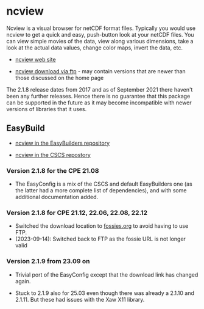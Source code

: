 # ncview

Ncview is a visual browser for netCDF format files. Typically you would use
ncview to get a quick and easy, push-button look at your netCDF files. You
can view simple movies of the data, view along various dimensions, take a
look at the actual data values, change color maps, invert the data, etc.

-   [ncview web site](http://meteora.ucsd.edu/~pierce/ncview_home_page.html)

-   [ncview download via ftp](ftp://cirrus.ucsd.edu/pub/ncview/) - may contain
    versions that are newer than those discussed on the home page

The 2.1.8 release dates from 2017 and as of September 2021 there haven't been
any further releases. Hence there is no guarantee that this package can be
supported in the future as it may become incompatible with newer versions of
libraries that it uses.


## EasyBuild

-   [ncview in the EasyBuilders repository](https://github.com/easybuilders/easybuild-easyconfigs/tree/main/easybuild/easyconfigs/n/ncview)

-   [ncview in the CSCS repostory](https://github.com/eth-cscs/production/tree/master/easybuild/easyconfigs/n/ncview)


### Version 2.1.8 for the CPE 21.08

-   The EasyConfig is a mix of the CSCS and default EasyBuilders one (as the latter
    had a more complete list of dependencies), and with some additional documentation
    added.


### Version 2.1.8 for CPE 21.12, 22.06, 22.08, 22.12

 -   Switched the download location to [fossies.org](https://fossies.org/linux/misc/ncview-2.1.8.tar.gz/)
     to avoid having to use FTP.
 -   (2023-09-14): Switched back to FTP as the fossie URL is not longer valid 


### Version 2.1.9 from 23.09 on

-   Trivial port of the EasyConfig except that the download link has changed again.

-   Stuck to 2.1.9 also for 25.03 even though there was already a 2.1.10 and 2.1.11. 
    But these had issues with the Xaw X11 library.
